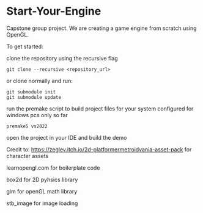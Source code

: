 # Start-Your-Engine
Capstone group project. We are creating a game engine from scratch using OpenGL.

To get started:


clone the repository using the recursive flag

```
git clone --recursive <repository_url>
```
    
 or clone normally and run:

```
git submodule init
git submodule update
```

run the premake script to build project files for your system
configured for windows pcs only so far

```
premake5 vs2022
```


open the project in your IDE and build the demo 


Credit to:
https://zegley.itch.io/2d-platformermetroidvania-asset-pack for character assets

learnopengl.com for boilerplate code

box2d for 2D pyhsics library

glm for openGL math library

stb_image for image loading
